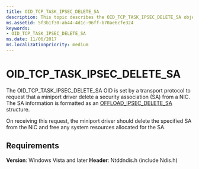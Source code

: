 ```yaml
---
title: OID_TCP_TASK_IPSEC_DELETE_SA
description: This topic describes the OID_TCP_TASK_IPSEC_DELETE_SA object identifier (OID).
ms.assetid: 5f3b1f30-ab44-4d1c-96ff-b70ae6cfe324
keywords:
- OID_TCP_TASK_IPSEC_DELETE_SA
ms.date: 11/06/2017
ms.localizationpriority: medium
---
```


# OID_TCP_TASK_IPSEC_DELETE_SA

The OID_TCP_TASK_IPSEC_DELETE_SA OID is set by a transport protocol to request that a miniport driver delete a security association (SA) from a NIC. The SA information is formatted as an [OFFLOAD_IPSEC_DELETE_SA](https://docs.microsoft.com/windows-hardware/drivers/ddi/ntddndis/ns-ntddndis-_offload_ipsec_delete_sa) structure.

On receiving this request, the miniport driver should delete the specified SA from the NIC and free any system resources allocated for the SA.

## Requirements

**Version**: Windows Vista and later
**Header**: Ntddndis.h (include Ndis.h)

